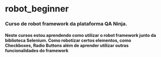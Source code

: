# robot_beginner
<h3>Curso de robot framework da plataforma QA Ninja.</h3>
<h4>Neste cursos estou aprendendo como utilizar o robot framework junto da biblioteca Selenium. Como robotizar certos elementos, como Checkboxes, Radio Buttons 
além de aprender utilizar outras funcionalidades do framework</h4>
